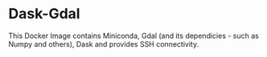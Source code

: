 # Dask-Gdal
This Docker Image contains Miniconda, Gdal (and its dependicies - such as Numpy and others), Dask and provides SSH connectivity.
